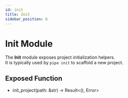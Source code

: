 ```yaml
---
id: init
title: Init
sidebar_position: 6
---
```


# Init Module

The **Init** module exposes project initialization helpers.  
It is typically used by `pipa init` to scaffold a new project.

## Exposed Function
- init_project(path: &str) -> Result\<(), Error\>
